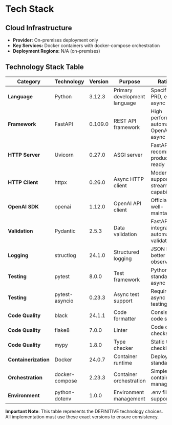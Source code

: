 # Tech Stack

## Cloud Infrastructure

- **Provider:** On-premises deployment only
- **Key Services:** Docker containers with docker-compose orchestration
- **Deployment Regions:** N/A (on-premises)

## Technology Stack Table

| Category | Technology | Version | Purpose | Rationale |
|----------|------------|---------|---------|-----------|
| **Language** | Python | 3.12.3 | Primary development language | Specified in PRD, excellent async support |
| **Framework** | FastAPI | 0.109.0 | REST API framework | High performance, automatic OpenAPI docs, async support |
| **HTTP Server** | Uvicorn | 0.27.0 | ASGI server | FastAPI recommended, production-ready |
| **HTTP Client** | httpx | 0.26.0 | Async HTTP client | Modern async support, streaming capabilities |
| **OpenAI SDK** | openai | 1.12.0 | OpenAI API client | Official SDK, well-maintained |
| **Validation** | Pydantic | 2.5.3 | Data validation | FastAPI integration, automatic validation |
| **Logging** | structlog | 24.1.0 | Structured logging | JSON logging, better observability |
| **Testing** | pytest | 8.0.0 | Test framework | Python standard, great async support |
| **Testing** | pytest-asyncio | 0.23.3 | Async test support | Required for async endpoint testing |
| **Code Quality** | black | 24.1.1 | Code formatter | Consistent code style |
| **Code Quality** | flake8 | 7.0.0 | Linter | Code quality checks |
| **Code Quality** | mypy | 1.8.0 | Type checker | Static type checking |
| **Containerization** | Docker | 24.0.7 | Container runtime | Deployment standardization |
| **Orchestration** | docker-compose | 2.23.3 | Container orchestration | Simple multi-container management |
| **Environment** | python-dotenv | 1.0.0 | Environment management | .env file support |

**Important Note**: This table represents the DEFINITIVE technology choices. All implementation must use these exact versions to ensure consistency.
